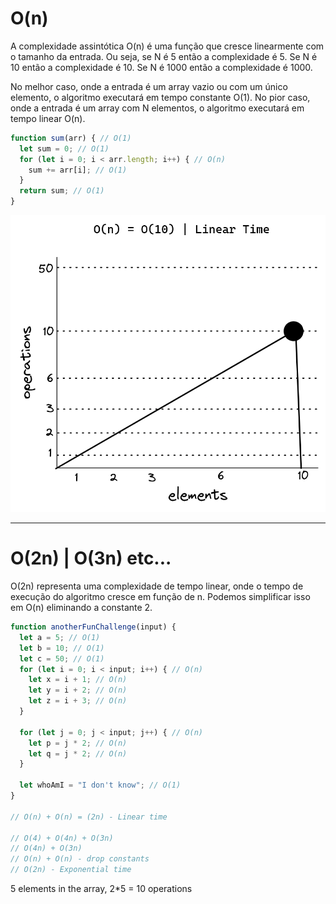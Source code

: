 # O(n)

A complexidade assintótica O(n) é uma função que cresce linearmente com o tamanho da entrada. Ou seja, se N é 5 então a complexidade é 5. Se N é 10 então a complexidade é 10. Se N é 1000 então a complexidade é 1000.

No melhor caso, onde a entrada é um array vazio ou com um único elemento, o algoritmo executará em tempo constante O(1). No pior caso, onde a entrada é um array com N elementos, o algoritmo executará em tempo linear O(n).

```js
function sum(arr) { // O(1)
  let sum = 0; // O(1)
  for (let i = 0; i < arr.length; i++) { // O(n)
    sum += arr[i]; // O(1)
  }
  return sum; // O(1)
}
```

![O(n)](./assets/linear.png)

---

# O(2n) | O(3n) etc...

O(2n) representa uma complexidade de tempo linear, onde o tempo de execução do algoritmo cresce em função de n. Podemos simplificar isso em O(n) eliminando a constante 2.

```js
function anotherFunChallenge(input) {
  let a = 5; // O(1)
  let b = 10; // O(1)
  let c = 50; // O(1)
  for (let i = 0; i < input; i++) { // O(n)
    let x = i + 1; // O(n)
    let y = i + 2; // O(n)
    let z = i + 3; // O(n)
  }

  for (let j = 0; j < input; j++) { // O(n)
    let p = j * 2; // O(n)
    let q = j * 2; // O(n)
  }

  let whoAmI = "I don't know"; // O(1)
}

// O(n) + O(n) = (2n) - Linear time

// O(4) + O(4n) + O(3n)
// O(4n) + O(3n)
// O(n) + O(n) - drop constants
// O(2n) - Exponential time
```

5 elements in the array, 2*5 = 10 operations